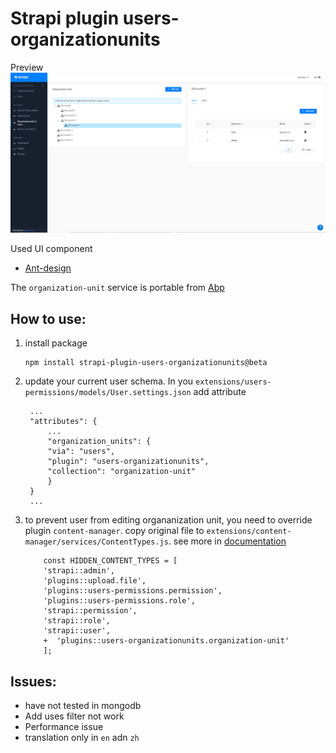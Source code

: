 # Strapi plugin users-organizationunits

Preview
![Screenshots](./res/homepage.png)

Used UI component 

- [Ant-design](https://ant.design/)


The `organization-unit` service is portable from [Abp](https://github.com/abpframework/abp)

How to use:
--------
1. install package
    ```
    npm install strapi-plugin-users-organizationunits@beta
    ```

2. update your current user schema. In you `extensions/users-permissions/models/User.settings.json` add attribute
   ```
    ...
    "attributes": {
        ...
        "organization_units": {
        "via": "users",
        "plugin": "users-organizationunits",
        "collection": "organization-unit"
        }
    }
    ...
   ```

3. to prevent user from editing organanization unit, you need to override plugin `content-manager`. copy original file to `extensions/content-manager/services/ContentTypes.js`. see more in [documentation](https://strapi.io/documentation/v3.x/concepts/customization.html#plugin-extensions)

    ```
        const HIDDEN_CONTENT_TYPES = [
        'strapi::admin',
        'plugins::upload.file',
        'plugins::users-permissions.permission',
        'plugins::users-permissions.role',
        'strapi::permission',
        'strapi::role',
        'strapi::user',
        +  'plugins::users-organizationunits.organization-unit'
        ];
    ```

Issues:
--------

- have not tested in mongodb
- Add uses filter not work
- Performance issue
- translation only in `en` adn `zh`



